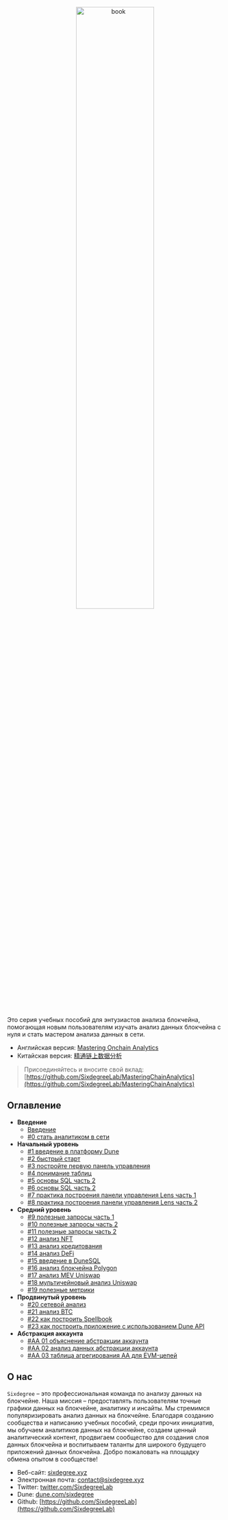 <p align="center">
  <img src="assets/bookcover-en.png" alt="book" width="60%"/>
</p>

Это серия учебных пособий для энтузиастов анализа блокчейна, помогающая новым пользователям изучать анализ данных блокчейна с нуля и стать мастером анализа данных в сети.

- Английская версия: [Mastering Onchain Analytics](https://tutorial.sixdegree.xyz)
- Китайская версия: [精通链上数据分析](https://tutorial.sixdegree.xyz/v/zh/)


> Присоединяйтесь и вносите свой вклад: [https://github.com/SixdegreeLab/MasteringChainAnalytics](https://github.com/SixdegreeLab/MasteringChainAnalytics)


## Оглавление

- **Введение**
  - [Введение](readme.md)
  - [#0 стать аналитиком в сети](ch00/ch00-become-chain-analyst.md)
- **Начальный уровень**
  - [#1 введение в платформу Dune](ch01/ch01-dune-platform-introduction.md)
  - [#2 быстрый старт](ch02/ch02-quickstart.md)
  - [#3 постройте первую панель управления](ch03/ch03-build-first-dashboard.md)
  - [#4 понимание таблиц](ch04/ch04-understanding-tables.md)
  - [#5 основы SQL часть 2](ch05/ch05-sql-basics-part1.md)
  - [#6 основы SQL часть 2](ch06/ch06-sql-basics-part2.md)
  - [#7 практика построения панели управления Lens часть 1](ch07/ch07-practice-build-lens-dashboard-part1.md)
  - [#8 практика построения панели управления Lens часть 2](ch08/ch08-practice-build-lens-dashboard-part2.md)
- **Средний уровень**
  - [#9 полезные запросы часть 1](ch09/ch09-useful-queries-part1.md)
  - [#10 полезные запросы часть 2](ch10/ch10-useful-queries-part2.md)
  - [#11 полезные запросы часть 2](ch11/ch11-useful-queries-part3.md)
  - [#12 анализ NFT](ch12/ch12-nft-analysis.md)
  - [#13 анализ кредитования](ch13/ch13-lending-analysis.md)
  - [#14 анализ DeFi](ch14/ch14-defi-analysis.md)
  - [#15 введение в DuneSQL](ch15/ch15-dunesql-introduction.md)
  - [#16 анализ блокчейна Polygon](ch16/ch16-blockchain-analysis-polygon.md)
  - [#17 анализ MEV Uniswap](ch17/ch17-mev-analysis-uniswap.md)
  - [#18 мультичейновый анализ Uniswap](ch18/ch18-uniswap-multichain-analysis.md)
  - [#19 полезные метрики](ch19/ch19-useful-metrics.md)
- **Продвинутый уровень**
  - [#20 сетевой анализ](ch20/ch20-network-analysis.md)
  - [#21 анализ BTC](ch21/ch21-btc-analysis.md)
  - [#22 как построить Spellbook](ch22/ch22-how-to-build-spellbook.md)
  - [#23 как построить приложение с использованием Dune API](ch23/ch23-how-to-build-app-use-dune-api.md)
- **Абстракция аккаунта**
  - [#AA 01 объяснение абстракции аккаунта](ch24/ch24-explanation-of-account-abstraction.md)
  - [#AA 02 анализ данных абстракции аккаунта](ch25/ch25-account-abstraction-data-analysis.md)
  - [#AA 03 таблица агрегирования AA для EVM-цепей](ch26/ch26-AA-aggregation-table-of-EVM-chains.md)

## О нас

`Sixdegree` – это профессиональная команда по анализу данных на блокчейне. Наша миссия – предоставлять пользователям точные графики данных на блокчейне, аналитику и инсайты. Мы стремимся популяризировать анализ данных на блокчейне. Благодаря созданию сообщества и написанию учебных пособий, среди прочих инициатив, мы обучаем аналитиков данных на блокчейне, создаем ценный аналитический контент, продвигаем сообщество для создания слоя данных блокчейна и воспитываем таланты для широкого будущего приложений данных блокчейна. Добро пожаловать на площадку обмена опытом в сообществе!

- Веб-сайт: [sixdegree.xyz](https://sixdegree.xyz)
- Электронная почта: [contact@sixdegree.xyz](mailto:contact@sixdegree.xyz)
- Twitter: [twitter.com/SixdegreeLab](https://twitter.com/SixdegreeLab)
- Dune: [dune.com/sixdegree](https://dune.com/sixdegree)
- Github: [https://github.com/SixdegreeLab](https://github.com/SixdegreeLab)
